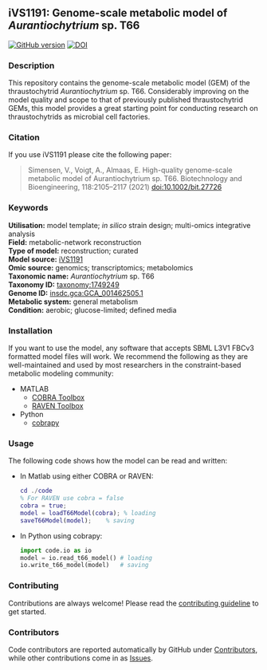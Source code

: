 ## iVS1191: Genome-scale metabolic model of _Aurantiochytrium_ sp. T66

[![GitHub version](https://badge.fury.io/gh/AlmaasLab%2FiVS1191.svg)](https://badge.fury.io/gh/AlmaasLab%2FiVS1191) 
[![DOI](https://zenodo.org/badge/628947714.svg)](https://zenodo.org/badge/latestdoi/628947714)

### Description

This repository contains the genome-scale metabolic model (GEM) of the thraustochytrid _Aurantiochytrium_ sp. T66. Considerably improving on the model quality and scope to that of previously published thraustochytrid GEMs, this model provides a great starting point for conducting research on thraustochytrids as microbial cell factories.

### Citation

If you use iVS1191 please cite the following paper:
> Simensen, V., Voigt, A., Almaas, E. High-quality genome-scale metabolic model of Aurantiochytrium sp. T66. Biotechnology and Bioengineering, 118:2105–2117 (2021) [doi:10.1002/bit.27726](https://doi.org/10.1002/bit.27726)

### Keywords

**Utilisation:** model template; _in silico_ strain design; multi-omics integrative analysis  
**Field:** metabolic-network reconstruction  
**Type of model:** reconstruction; curated  
**Model source:** [iVS1191](https://doi.org/10.1002/bit.27726)  
**Omic source:** genomics; transcriptomics; metabolomics  
**Taxonomic name:** _Aurantiochytrium_ sp. T66  
**Taxonomy ID:** [taxonomy:1749249](https://identifiers.org/taxonomy:1749249)   
**Genome ID:** [insdc.gca:GCA_001462505.1](https://identifiers.org/insdc.gca:GCA_001462505.1)   
**Metabolic system:** general metabolism  
**Condition:** aerobic; glucose-limited; defined media

### Installation

If you want to use the model, any software that accepts SBML L3V1 FBCv3 formatted model files will work. We recommend the following as they are well-maintained and used by most researchers in the constraint-based metabolic modeling community:
* MATLAB
  * [COBRA Toolbox](https://github.com/opencobra/cobratoolbox)
  * [RAVEN Toolbox](https://github.com/SysBioChalmers/RAVEN)
* Python
  * [cobrapy](https://github.com/opencobra/cobrapy)

### Usage

The following code shows how the model can be read and written:
* In Matlab using either COBRA or RAVEN:
  ```matlab
  cd ./code
  % For RAVEN use cobra = false
  cobra = true;
  model = loadT66Model(cobra); % loading
  saveT66Model(model);    % saving
  ```

* In Python using cobrapy:
  ```python
  import code.io as io
  model = io.read_t66_model() # loading
  io.write_t66_model(model)   # saving
  ```


### Contributing

Contributions are always welcome! Please read the [contributing guideline](.github/CONTRIBUTING.md) to get started.


### Contributors

Code contributors are reported automatically by GitHub under [Contributors](https://github.com/AlmaasLab/iVS1191/graphs/contributors), while other contributions come in as [Issues](https://github.com/AlmaasLab/iVS1191/issues).
